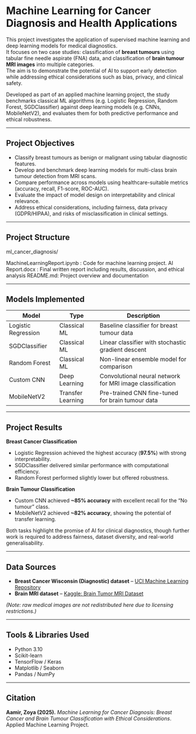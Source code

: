 # Machine Learning for Cancer Diagnosis and Health Applications

This project investigates the application of supervised machine learning and deep learning models for medical diagnostics.  
It focuses on two case studies: classification of **breast tumours** using tabular fine needle aspirate (FNA) data, and classification of **brain tumour MRI images** into multiple categories.  
The aim is to demonstrate the potential of AI to support early detection while addressing ethical considerations such as bias, privacy, and clinical safety.

Developed as part of an applied machine learning project, the study benchmarks classical ML algorithms (e.g. Logistic Regression, Random Forest, SGDClassifier) against deep learning models (e.g. CNNs, MobileNetV2), and evaluates them for both predictive performance and ethical robustness.

---

## Project Objectives
- Classify breast tumours as benign or malignant using tabular diagnostic features.  
- Develop and benchmark deep learning models for multi-class brain tumour detection from MRI scans.  
- Compare performance across models using healthcare-suitable metrics (accuracy, recall, F1-score, ROC-AUC).  
- Evaluate the impact of model design on interpretability and clinical relevance.  
- Address ethical considerations, including fairness, data privacy (GDPR/HIPAA), and risks of misclassification in clinical settings.  

---

## Project Structure
ml_cancer_diagnosis/

MachineLearningReport.ipynb : Code for machine learning project.
AI Report.docx : Final written report including results, discussion, and ethical analysis
README.md: Project overview and documentation

---

## Models Implemented
| Model              | Type             | Description |
|--------------------|------------------|-------------|
| Logistic Regression | Classical ML     | Baseline classifier for breast tumour data |
| SGDClassifier      | Classical ML     | Linear classifier with stochastic gradient descent |
| Random Forest      | Classical ML     | Non-linear ensemble model for comparison |
| Custom CNN         | Deep Learning    | Convolutional neural network for MRI image classification |
| MobileNetV2        | Transfer Learning| Pre-trained CNN fine-tuned for brain tumour data |

---

## Project Results

**Breast Cancer Classification**  
- Logistic Regression achieved the highest accuracy (**97.5%**) with strong interpretability.  
- SGDClassifier delivered similar performance with computational efficiency.  
- Random Forest performed slightly lower but offered robustness.  

**Brain Tumour Classification**  
- Custom CNN achieved **~85% accuracy** with excellent recall for the “No tumour” class.  
- MobileNetV2 achieved **~82% accuracy**, showing the potential of transfer learning.  

Both tasks highlight the promise of AI for clinical diagnostics, though further work is required to address fairness, dataset diversity, and real-world generalisability.

---

## Data Sources
- **Breast Cancer Wisconsin (Diagnostic) dataset** – [UCI Machine Learning Repository](https://archive.ics.uci.edu/ml/datasets/Breast+Cancer+Wisconsin+(Diagnostic))  
- **Brain MRI dataset** – [Kaggle: Brain Tumor MRI Dataset](https://www.kaggle.com/datasets/masoudnickparvar/brain-tumor-mri-dataset)  

*(Note: raw medical images are not redistributed here due to licensing restrictions.)*

---

## Tools & Libraries Used
- Python 3.10  
- Scikit-learn  
- TensorFlow / Keras  
- Matplotlib / Seaborn  
- Pandas / NumPy  

---

## Citation
**Aamir, Zoya (2025).** *Machine Learning for Cancer Diagnosis: Breast Cancer and Brain Tumour Classification with Ethical Considerations*. Applied Machine Learning Project.  
